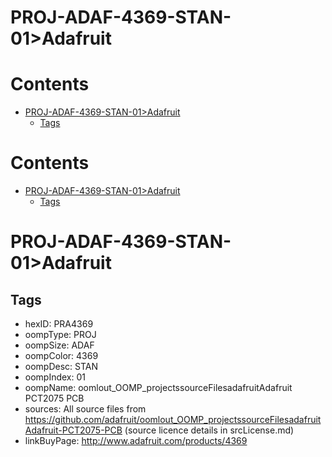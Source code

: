 
PROJ-ADAF-4369-STAN-01>Adafruit
===============================

Contents
========

* [PROJ-ADAF-4369-STAN-01>Adafruit](#proj-adaf-4369-stan-01adafruit)
	* [Tags](#tags)

Contents
========

* [PROJ-ADAF-4369-STAN-01>Adafruit](#proj-adaf-4369-stan-01adafruit)
	* [Tags](#tags)

# PROJ-ADAF-4369-STAN-01>Adafruit

## Tags

- hexID: PRA4369
- oompType: PROJ
- oompSize: ADAF
- oompColor: 4369
- oompDesc: STAN
- oompIndex: 01
- oompName: oomlout_OOMP_projectssourceFilesadafruitAdafruit PCT2075 PCB
- sources: All source files from https://github.com/adafruit/oomlout_OOMP_projectssourceFilesadafruitAdafruit-PCT2075-PCB (source licence details in srcLicense.md)
- linkBuyPage: http://www.adafruit.com/products/4369
